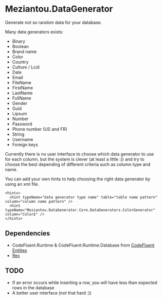 ﻿# Meziantou.DataGenerator

Generate not so random data for your database.

Many data generators exists:

- Binary
- Boolean
- Brand name
- Color
- Country
- Culture / Lcid
- Date
- Email
- FileName
- FirstName
- LastName
- FullName
- Gender
- Guid
- Lipsum
- Number
- Password
- Phone number (US and FR)
- String
- Username
- Foreign keys

Currently there is no user interface to choose which data generator to use for each column, but
the system is clever (at least a little :)) and try to choose the best depending of different
criteria such as column type and name.

You can add your own hints to help choosing the right data generator by using an xml file.
```
<hints>
  <hint typeName="data generator type name" table="table name pattern" column="column name pattern" />
  <hint typeName="Meziantou.DataGenerator.Core.DataGenerators.ColorGenerator" column="Color$" />
</hints>
```

## Dependencies

- CodeFluent.Runtime & CodeFluent.Runtime.Database from [CodeFluent Entities](http://www.softfluent.com/products/codefluent-entities)
- [Rex](http://research.microsoft.com/en-us/projects/rex/)

## TODO
- If an error occurs while inserting a row, you will have less than expected rows in the database
- A better user interface (not that hard :))

